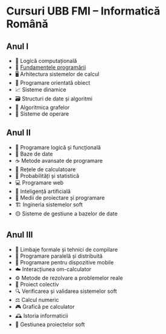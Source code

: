 # Cursuri UBB FMI – Informatică Română

## Anul I
- 🎲 Logică computațională
- 🐍 [Fundamentele programării](./Anul%201/FUNDAMENTELE%20PROGRAMARII/)
- 🖥️ Arhitectura sistemelor de calcul
- 🔧 Programare orientată obiect
- 📈 Sisteme dinamice
- 🗃️ Structuri de date și algoritmi
- 🚀 Algoritmica grafelor
- 🐧 Sisteme de operare

## Anul II
- 🦉 Programare logică și funcțională
- 💾 Baze de date
- ☕ Metode avansate de programare
- 📡 Rețele de calculatoare
- 🎲 Probabilități și statistică
- 💻 Programare web
- 🤖 Inteligență artificială
- 🧰 Medii de proiectare și programare
- 🏗️ Ingineria sistemelor soft
- 🟡 Sisteme de gestiune a bazelor de date

## Anul III
- 🧪 Limbaje formale și tehnici de compilare
- 🔗 Programare paralelă și distribuită
- 📱 Programare pentru dispozitive mobile
- ☁️ Interacțiunea om-calculator
- ⚙️ Metode de rezolvare a problemelor reale
- 🤝 Proiect colectiv
- 🔍 Verificarea și validarea sistemelor soft
- ⚖️ Calcul numeric
- 🎮 Grafică pe calculator
- 🕰️ Istoria informaticii
- 🧠 Gestiunea proiectelor soft
